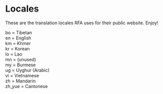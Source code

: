 Locales
=======

These are the translation locales RFA uses for their public website.  Enjoy!

bo = Tibetan<br>
en = English<br>
km = Khmer<br>
kr = Korean<br>
lo = Lao<br>
mn = (unused)<br>
my = Burmese<br>
ug = Uyghur (Arabic)<br>
vi = Vietnamese<br>
zh = Mandarin<br>
zh_yue = Cantonese<br>
